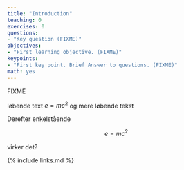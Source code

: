 ```yaml
---
title: "Introduction"
teaching: 0
exercises: 0
questions:
- "Key question (FIXME)"
objectives:
- "First learning objective. (FIXME)"
keypoints:
- "First key point. Brief Answer to questions. (FIXME)"
math: yes
---
```

FIXME

løbende text $e=mc^2$ og mere løbende tekst

Derefter enkelstående

$$e=mc^2$$

virker det?

{% include links.md %}

